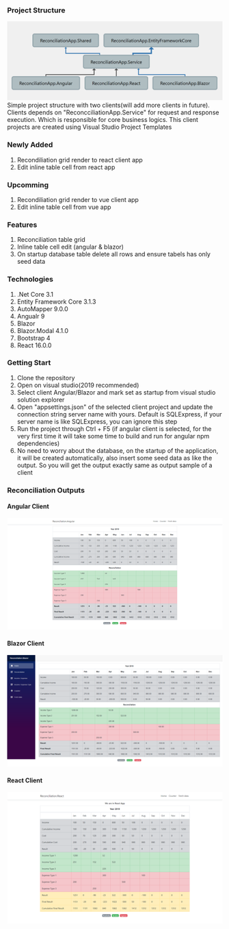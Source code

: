 ### Project Structure
<img src="https://github.com/sabbiryan/reconciliation/blob/master/Outputs/project-structure.png"/>
Simple project structure with two clients(will add more clients in future). Clients depends on "ReconcciliationApp.Service" for request and response execution. Which is responsible for core business logics. This client projects are created using Visual Studio Project Templates

### Newly Added
1. Recondiliation grid render to react client app
2. Edit inline table cell from react app

### Upcomming 
1. Recondiliation grid render to vue client app
2. Edit inline table cell from vue app

### Features
1. Reconciliation table grid
2. Inline table cell edit (angular & blazor)
3. On startup database table delete all rows and ensure tabels has only seed data

### Technologies
1. .Net Core 3.1
2. Entity Framework Core 3.1.3
3. AutoMapper 9.0.0
4. Angualr 9
5. Blazor
6. Blazor.Modal 4.1.0
7. Bootstrap 4
8. React 16.0.0

### Getting Start
1. Clone the repository
2. Open on visual studio(2019 recommended)
3. Select client Angular/Blazor and mark set as startup from visual studio solution explorer
4. Open "appsettings.json" of the selected client project and update the connection string server name with yours. Default is SQLExpress, if your server name is like SQLExpress, you can ignore this step
5. Run the project through Ctrl + F5 (if angular client is selected, for the very first time it will take some time to build and run for angular npm dependencies)
6. No need to worry about the database, on the startup of the application, it will be created automatically, also insert some seed data as like the output. So you will get the output exactly same as output sample of a client


### Reconciliation Outputs

#### Angular Client
<img src="https://github.com/sabbiryan/reconciliation/blob/master/Outputs/reconciliation.angular.home.png"/>

#### Blazor Client
<img src="https://github.com/sabbiryan/reconciliation/blob/master/Outputs/reconciliation.blazor.home.png"/>

#### React Client
<img src="https://github.com/sabbiryan/reconciliation/blob/master/Outputs/reconciliation.react.home.png"/>
